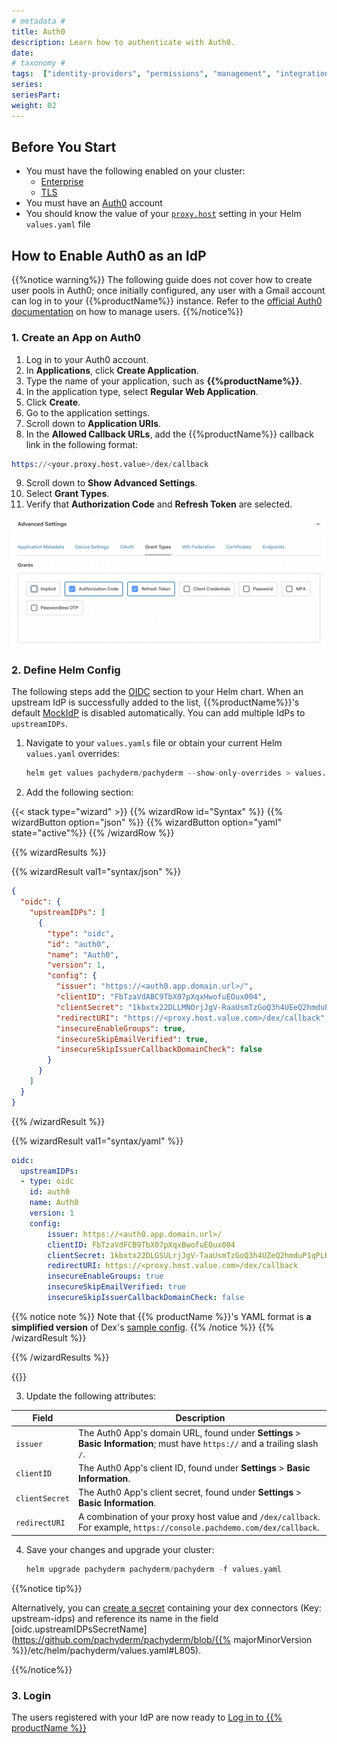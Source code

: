```yaml
---
# metadata # 
title: Auth0
description: Learn how to authenticate with Auth0.
date: 
# taxonomy #
tags:  ["identity-providers", "permissions", "management", "integrations"]
series:
seriesPart:
weight: 02
---
```


## Before You Start 

- You must have the following enabled on your cluster:
  - [Enterprise](/{{%release%}}/set-up/enterprise/activate-via-helm)
  - [TLS](/{{%release%}}/set-up/tls) 
- You must have an [Auth0](https://auth0.com) account
- You should know the value of your [`proxy.host`](/{{%release%}}/manage/helm-values/proxy/) setting in your Helm `values.yaml` file


## How to Enable Auth0 as an IdP

{{%notice warning%}}
The following guide does not cover how to create user pools in Auth0; once initially configured, any user with a Gmail account can log in to your {{%productName%}} instance. Refer to the [official Auth0 documentation](https://auth0.com/docs/manage-users/user-accounts/manage-user-access-to-applications) on how to manage users.
{{%/notice%}}

### 1. Create an App on Auth0

1. Log in to your Auth0 account.
2. In **Applications**, click **Create Application**.
3. Type the name of your application, such as **{{%productName%}}**.
4. In the application type, select **Regular Web Application**.
5. Click **Create**.
6. Go to the application settings.
7. Scroll down to **Application URIs**.
8. In the **Allowed Callback URLs**, add the {{%productName%}} callback link in the
   following format:
 ```s
 https://<your.proxy.host.value>/dex/callback
 ```
9. Scroll down to **Show Advanced Settings**.
10.  Select **Grant Types**.
11.  Verify that **Authorization Code** and **Refresh Token** are selected.

   ![Auth0 Grant Settings](/images/auth0-grant-settings.png)

### 2. Define Helm Config

The following steps add the [OIDC](/{{%release%}}/manage/helm-values/oidc/) section to your Helm chart. When an upstream IdP is successfully added to the list, {{%productName%}}'s default [MockIdP](/{{%release%}}/set-up/connectors/mockidp) is disabled automatically. You can add multiple IdPs to `upstreamIDPs`.

1. Navigate to your `values.yamls` file or obtain your current Helm `values.yaml` overrides:
   ```s
   helm get values pachyderm/pachyderm --show-only-overrides > values.yaml
   ```
2. Add the following section:

{{< stack type="wizard" >}}
{{% wizardRow id="Syntax" %}}
 {{% wizardButton option="json" %}}
 {{% wizardButton option="yaml" state="active"%}}
{{% /wizardRow %}}

{{% wizardResults %}}

{{% wizardResult val1="syntax/json" %}}
``` json
{
  "oidc": {
    "upstreamIDPs": [
      {
        "type": "oidc",
        "id": "auth0",
        "name": "Auth0",
        "version": 1,
        "config": {
          "issuer": "https://<auth0.app.domain.url>/",
          "clientID": "FbTzaVdABC9TbX07pXqxHwofuEOux004",
          "clientSecret": "1kbxtx22DLLMNOrjJgV-RaaUsmTzGoQ3h4UEeQ2hmduP1qPLK5yTOsrmwwVNXP9U",
          "redirectURI": "https://<proxy.host.value.com>/dex/callback",
          "insecureEnableGroups": true,
          "insecureSkipEmailVerified": true,
          "insecureSkipIssuerCallbackDomainCheck": false
        }
      }
    ]
  }
}

```
{{% /wizardResult %}}

{{% wizardResult val1="syntax/yaml" %}}

``` yaml
oidc:
  upstreamIDPs:
  - type: oidc
    id: auth0
    name: Auth0
    version: 1
    config:
        issuer: https://<auth0.app.domain.url>/
        clientID: FbTzaVdFCB9TbX07pXqxBwofuEOux004
        clientSecret: 1kbxtx22DLGSULrjJgV-TaaUsmTzGoQ3h4UZeQ2hmduP1qPLK5yTOsrmwwVNXP9U
        redirectURI: https://<proxy.host.value.com>/dex/callback 
        insecureEnableGroups: true
        insecureSkipEmailVerified: true
        insecureSkipIssuerCallbackDomainCheck: false
```
{{% notice note %}}
Note that {{% productName %}}'s YAML format is **a simplified version** of Dex's [sample config](https://dexidp.io/docs/connectors/oidc/).
{{% /notice %}}
{{% /wizardResult %}}


{{% /wizardResults %}}

{{</stack>}}

3. Update the following attributes:
   
| Field          | Description                                                                                     |
|----------------|-------------------------------------------------------------------------------------------------|
| `issuer`       | The Auth0 App's domain URL, found under **Settings** > **Basic Information**; must have `https://` and a trailing slash `/`. |
| `clientID`     | The Auth0 App's client ID, found under **Settings** > **Basic Information**.                    |
| `clientSecret` | The Auth0 App's client secret, found under **Settings** > **Basic Information**.                |
| `redirectURI`  | A combination of your proxy host value and `/dex/callback`. For example, `https://console.pachdemo.com/dex/callback`. |

4. Save your changes and upgrade your cluster:
   ```s
   helm upgrade pachyderm pachyderm/pachyderm -f values.yaml
   ```

{{%notice tip%}}

Alternatively, you can [create a secret](/{{%release%}}/manage/secrets) containing your dex connectors (Key: upstream-idps) and reference its name in the field [oidc.upstreamIDPsSecretName](https://github.com/pachyderm/pachyderm/blob/{{% majorMinorVersion %}}/etc/helm/pachyderm/values.yaml#L805).

{{%/notice%}}
 
### 3. Login
The users registered with your IdP are now ready to [Log in to {{% productName %}}](/{{%release%}}/get-started/connect-to-existing)

